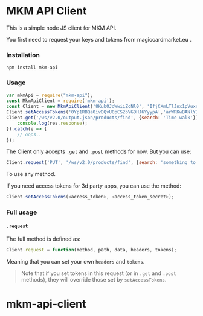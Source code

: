 # MKM API Client

This is a simple node JS client for MKM API.

You first need to request your keys and tokens from magiccardmarket.eu .

### Installation

`npm install mkm-api`

### Usage

```javascript
var mkmApi = require("mkm-api");
const MkmApiClient = require('mkm-api');
const Client = new MkmApiClient('8KubOJdWwiiZcNl0', 'IfjCXmLTlJnx1pVuxnJbxSdUzxQ1Y74F');
Client.setAccessTokens('0Yp1RBQa0ivOQvU0pCS2bVGDHJ6YyypA','arWRKwBANlY10eTBHxCzZxGOlG9eZIG3');
Client.get('/ws/v2.0/output.json/products/find', {search: 'Time walk'}).then(res=> {
    console.log(res.response);
}).catch(e => {
    // oops..
});
```

The Client only accepts `.get` and `.post` methods for now. But you can use:

```javascript
Client.request('PUT', '/ws/v2.0/products/find', {search: 'something to search'});
```

To use any method.

If you need access tokens for 3d party apps, you can use the method: 

```javascript
Client.setAccessTokens(<access_token>, <access_token_secret>);
```

### Full usage

#### `.request`

The full method is defined as:

```javascript
Client.request = function(method, path, data, headers, tokens);
```

Meaning that you can set your own `headers` and `tokens`. 

> Note that if you set tokens in this request (or in `.get` and `.post` methods),
they will override those set by `setAccessTokens`.

# mkm-api-client
